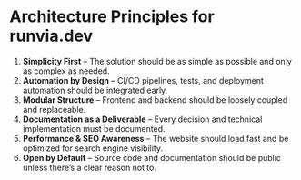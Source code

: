 # Architecture Principles for runvia.dev

1. **Simplicity First** – The solution should be as simple as possible and only as complex as needed.
2. **Automation by Design** – CI/CD pipelines, tests, and deployment automation should be integrated early.
3. **Modular Structure** – Frontend and backend should be loosely coupled and replaceable.
4. **Documentation as a Deliverable** – Every decision and technical implementation must be documented.
5. **Performance & SEO Awareness** – The website should load fast and be optimized for search engine visibility.
6. **Open by Default** – Source code and documentation should be public unless there’s a clear reason not to.